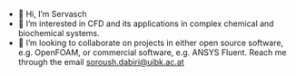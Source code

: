 - 👋 Hi, I’m Servasch
- 👀 I’m interested in CFD and its applications in complex chemical and biochemical systems.
- 💞️ I’m looking to collaborate on projects in either open source software, e.g. OpenFOAM, or commercial software, e.g. ANSYS Fluent.
Reach me through the email soroush.dabiri@uibk.ac.at

<!---
soroosh-dbi/soroosh-dbi is a ✨ special ✨ repository because its `README.md` (this file) appears on your GitHub profile.
You can click the Preview link to take a look at your changes.
--->

